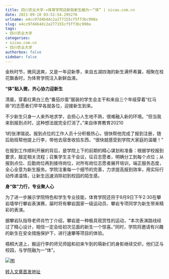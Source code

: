 ```yaml
---
title: 四川农业大学->体育学院迎新助新生融为一“体” | sicau.com.cn
date: 2021-09-10 03:52:54.295276
urlname: e4cc97d4b4dc2a277155cf5ff3bc990a
slug: e4cc97d4b4dc2a277155cf5ff3bc990a
tags: 
- 四川农业大学
categories:
- sicau.com.cn
- 四川农业大学
authorbox: false
sidebar: false
---
```

金秋时节，微风送爽，又是一年迎新季，来自五湖四海的新生满怀希冀，相聚在桂花飘香时，为体育学院注入新鲜血液。

**“体”贴入微，齐心协力迎新生**

清晨，穿着红黄白三色“番茄炒蛋”服装的学生会主干和来自三个年级穿着“红马褂”的志愿者们早早各就各位，迎接新生到来。

不少新生只身一人来外地求学，会担心人生地不熟，很难融入新的环境。“但当我来到报到点时，这种想法就完全打消了。”来自体育教育20210
<!--more-->
1的张津瑞说。报到点位的工作人员十分积极热心，很快帮他完成了报到注册，随后助班帮他提上行李，带他去宿舍收拾东西，“很快就感受到学院大家庭的温暖！”

在报到工作顺利开展的背后，是学院上下的前期的精心谋划和准备：根据学校报到要求，敲定相关流程；召集学生主干会议，征召志愿者，明确分工到每个点位；从报到点位、后勤岗位再到接待岗位，对所有岗位志愿者展开培训，端正服务态度，全心全意为新生服务。学院注重每一个细节的完善，力求提高报到效率，用实际行动传递温情，让新生迅速消除初到校园的陌生感。

**身“体”力行，专业聚人心**

为了进一步展示学院特色和学生专业技能，体育学院还将于9月9日下午2:30在攀岩墙举行攀岩表演赛，届时将有攀岩国家一级运动员、攀岩专项同学为新生带来精彩的表演。

据攀岩队指导老师肖竹丁介绍，攀岩是一种极具观赏性的运动，“本次表演路线经过了精心设计，相信一定会给初次见面的新生一个惊喜。”同时，学院将邀请有兴趣的新生在安全措施保护下，进行速攀等项目的体验。

梧桐大道上，搬运行李的师兄师姐和初来乍到的萌新们的身影继续交织，他们正与校园，与学院融为一“体”。

![图](https://news.sicau.edu.cn/__local/B/0D/37/539819A4DAB5496B4E5B72637D3_3FE11B2E_1F916.jpg)

[转入文章首发地址](https://news.sicau.edu.cn/info/1078/64161.htm)